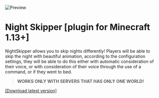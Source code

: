 ![Preview](https://github.com/TeaCondemns/night-skipper-plugin/raw/main/preview.gif)
# Night Skipper [plugin for Minecraft 1.13+]
NightSkipper allows you to skip nights differently!
Players will be able to skip the night with beautiful animation, according to the configuration settings, they will be able to do this either with automatic consideration of their voice, or with consideration of their voice through the use of a command, or if they went to bed.
> **WORKS ONLY WITH SERVERS THAT HAS ONLY ONE WORLD!**

[[Download latest version]](https://github.com/TeaCondemns/night-skipper-plugin/releases/tag/basic-functionality)

